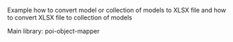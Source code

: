 Example how to convert model or collection of models to XLSX file
and how to convert XLSX file to collection of models


Main library: poi-object-mapper